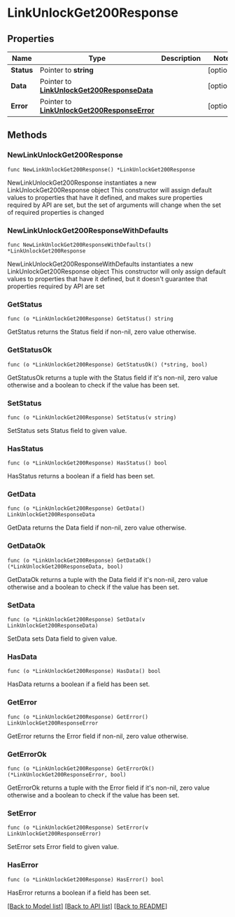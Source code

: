 # LinkUnlockGet200Response

## Properties

Name | Type | Description | Notes
------------ | ------------- | ------------- | -------------
**Status** | Pointer to **string** |  | [optional] 
**Data** | Pointer to [**LinkUnlockGet200ResponseData**](LinkUnlockGet200ResponseData.md) |  | [optional] 
**Error** | Pointer to [**LinkUnlockGet200ResponseError**](LinkUnlockGet200ResponseError.md) |  | [optional] 

## Methods

### NewLinkUnlockGet200Response

`func NewLinkUnlockGet200Response() *LinkUnlockGet200Response`

NewLinkUnlockGet200Response instantiates a new LinkUnlockGet200Response object
This constructor will assign default values to properties that have it defined,
and makes sure properties required by API are set, but the set of arguments
will change when the set of required properties is changed

### NewLinkUnlockGet200ResponseWithDefaults

`func NewLinkUnlockGet200ResponseWithDefaults() *LinkUnlockGet200Response`

NewLinkUnlockGet200ResponseWithDefaults instantiates a new LinkUnlockGet200Response object
This constructor will only assign default values to properties that have it defined,
but it doesn't guarantee that properties required by API are set

### GetStatus

`func (o *LinkUnlockGet200Response) GetStatus() string`

GetStatus returns the Status field if non-nil, zero value otherwise.

### GetStatusOk

`func (o *LinkUnlockGet200Response) GetStatusOk() (*string, bool)`

GetStatusOk returns a tuple with the Status field if it's non-nil, zero value otherwise
and a boolean to check if the value has been set.

### SetStatus

`func (o *LinkUnlockGet200Response) SetStatus(v string)`

SetStatus sets Status field to given value.

### HasStatus

`func (o *LinkUnlockGet200Response) HasStatus() bool`

HasStatus returns a boolean if a field has been set.

### GetData

`func (o *LinkUnlockGet200Response) GetData() LinkUnlockGet200ResponseData`

GetData returns the Data field if non-nil, zero value otherwise.

### GetDataOk

`func (o *LinkUnlockGet200Response) GetDataOk() (*LinkUnlockGet200ResponseData, bool)`

GetDataOk returns a tuple with the Data field if it's non-nil, zero value otherwise
and a boolean to check if the value has been set.

### SetData

`func (o *LinkUnlockGet200Response) SetData(v LinkUnlockGet200ResponseData)`

SetData sets Data field to given value.

### HasData

`func (o *LinkUnlockGet200Response) HasData() bool`

HasData returns a boolean if a field has been set.

### GetError

`func (o *LinkUnlockGet200Response) GetError() LinkUnlockGet200ResponseError`

GetError returns the Error field if non-nil, zero value otherwise.

### GetErrorOk

`func (o *LinkUnlockGet200Response) GetErrorOk() (*LinkUnlockGet200ResponseError, bool)`

GetErrorOk returns a tuple with the Error field if it's non-nil, zero value otherwise
and a boolean to check if the value has been set.

### SetError

`func (o *LinkUnlockGet200Response) SetError(v LinkUnlockGet200ResponseError)`

SetError sets Error field to given value.

### HasError

`func (o *LinkUnlockGet200Response) HasError() bool`

HasError returns a boolean if a field has been set.


[[Back to Model list]](../README.md#documentation-for-models) [[Back to API list]](../README.md#documentation-for-api-endpoints) [[Back to README]](../README.md)



